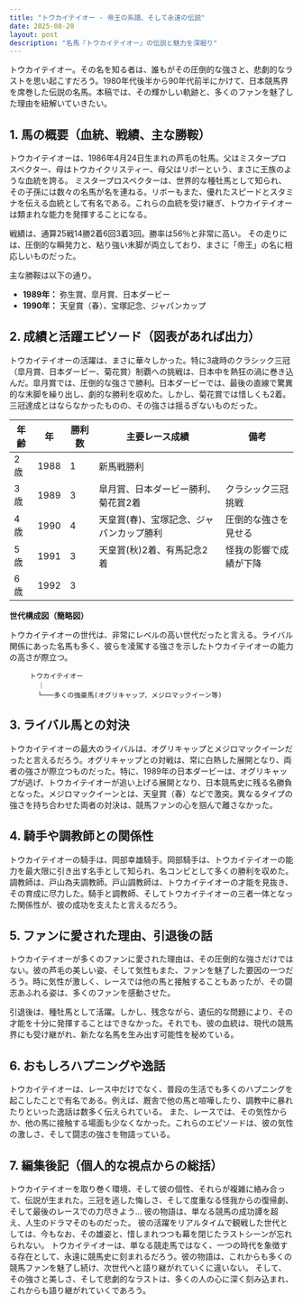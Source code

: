 ```yaml
---
title: "トウカイテイオー - 帝王の系譜、そして永遠の伝説"
date: 2025-08-20
layout: post
description: "名馬『トウカイテイオー』の伝説と魅力を深堀り"
---
```


トウカイテイオー。その名を知る者は、誰もがその圧倒的な強さと、悲劇的なラストを思い起こすだろう。1980年代後半から90年代前半にかけて、日本競馬界を席巻した伝説の名馬。本稿では、その輝かしい軌跡と、多くのファンを魅了した理由を紐解いていきたい。


## 1. 馬の概要（血統、戦績、主な勝鞍）

トウカイテイオーは、1986年4月24日生まれの芦毛の牡馬。父はミスタープロスペクター、母はトウカイクリスティー、母父はリボーという、まさに王族のような血統を誇る。  ミスタープロスペクターは、世界的な種牡馬として知られ、その子孫には数々の名馬が名を連ねる。リボーもまた、優れたスピードとスタミナを伝える血統として有名である。これらの血統を受け継ぎ、トウカイテイオーは類まれな能力を発揮することになる。

戦績は、通算25戦14勝2着6回3着3回。勝率は56％と非常に高い。  その走りには、圧倒的な瞬発力と、粘り強い末脚が両立しており、まさに「帝王」の名に相応しいものだった。

主な勝鞍は以下の通り。

* **1989年：**  弥生賞、皐月賞、日本ダービー
* **1990年：**  天皇賞（春）、宝塚記念、ジャパンカップ


## 2. 成績と活躍エピソード（図表があれば出力）

トウカイテイオーの活躍は、まさに華々しかった。特に3歳時のクラシック三冠（皐月賞、日本ダービー、菊花賞）制覇への挑戦は、日本中を熱狂の渦に巻き込んだ。皐月賞では、圧倒的な強さで勝利。日本ダービーでは、最後の直線で驚異的な末脚を繰り出し、劇的な勝利を収めた。しかし、菊花賞では惜しくも2着。三冠達成とはならなかったものの、その強さは揺るぎないものだった。

| 年齢 | 年 | 勝利数 | 主要レース成績 | 備考 |
|---|---|---|---|---|
| 2歳 | 1988 | 1 | 新馬戦勝利 |  |
| 3歳 | 1989 | 3 | 皐月賞、日本ダービー勝利、菊花賞2着 | クラシック三冠挑戦 |
| 4歳 | 1990 | 4 | 天皇賞(春)、宝塚記念、ジャパンカップ勝利 | 圧倒的な強さを見せる |
| 5歳 | 1991 | 3 |  天皇賞(秋)2着、有馬記念2着 | 怪我の影響で成績が下降 |
| 6歳 | 1992 | 3 |  |  |


**世代構成図（簡略図）**

トウカイテイオーの世代は、非常にレベルの高い世代だったと言える。ライバル関係にあった名馬も多く、彼らを凌駕する強さを示したトウカイテイオーの能力の高さが際立つ。

```
     トウカイテイオー
       ｜
       └───多くの強豪馬(オグリキャップ、メジロマックイーン等)
```


## 3. ライバル馬との対決

トウカイテイオーの最大のライバルは、オグリキャップとメジロマックイーンだったと言えるだろう。オグリキャップとの対戦は、常に白熱した展開となり、両者の強さが際立つものだった。特に、1989年の日本ダービーは、オグリキャップが逃げ、トウカイテイオーが追い上げる展開となり、日本競馬史に残る名勝負となった。メジロマックイーンとは、天皇賞（春）などで激突。異なるタイプの強さを持ち合わせた両者の対決は、競馬ファンの心を掴んで離さなかった。


## 4. 騎手や調教師との関係性

トウカイテイオーの騎手は、岡部幸雄騎手。岡部騎手は、トウカイテイオーの能力を最大限に引き出す名手として知られ、名コンビとして多くの勝利を収めた。調教師は、戸山為夫調教師。戸山調教師は、トウカイテイオーの才能を見抜き、その育成に尽力した。騎手と調教師、そしてトウカイテイオーの三者一体となった関係性が、彼の成功を支えたと言えるだろう。


## 5. ファンに愛された理由、引退後の話

トウカイテイオーが多くのファンに愛された理由は、その圧倒的な強さだけではない。彼の芦毛の美しい姿、そして気性もまた、ファンを魅了した要因の一つだろう。時に気性が激しく、レースでは他の馬と接触することもあったが、その闘志あふれる姿は、多くのファンを感動させた。

引退後は、種牡馬として活躍。しかし、残念ながら、遺伝的な問題により、その才能を十分に発揮することはできなかった。それでも、彼の血統は、現代の競馬界にも受け継がれ、新たな名馬を生み出す可能性を秘めている。


## 6. おもしろハプニングや逸話

トウカイテイオーは、レース中だけでなく、普段の生活でも多くのハプニングを起こしたことで有名である。例えば、厩舎で他の馬と喧嘩したり、調教中に暴れたりといった逸話は数多く伝えられている。  また、レースでは、その気性からか、他の馬に接触する場面も少なくなかった。これらのエピソードは、彼の気性の激しさ、そして闘志の強さを物語っている。


## 7. 編集後記（個人的な視点からの総括）

トウカイテイオーを取り巻く環境、そして彼の個性、それらが複雑に絡み合って、伝説が生まれた。三冠を逃した悔しさ、そして度重なる怪我からの復帰劇、そして最後のレースでの力尽きよう…  彼の物語は、単なる競馬の成功譚を超え、人生のドラマそのものだった。  彼の活躍をリアルタイムで観戦した世代としては、今もなお、その雄姿と、惜しまれつつも幕を閉じたラストシーンが忘れられない。  トウカイテイオーは、単なる競走馬ではなく、一つの時代を象徴する存在として、永遠に競馬史に刻まれるだろう。彼の物語は、これからも多くの競馬ファンを魅了し続け、次世代へと語り継がれていくに違いない。  そして、その強さと美しさ、そして悲劇的なラストは、多くの人の心に深く刻み込まれ、これからも語り継がれていくであろう。
